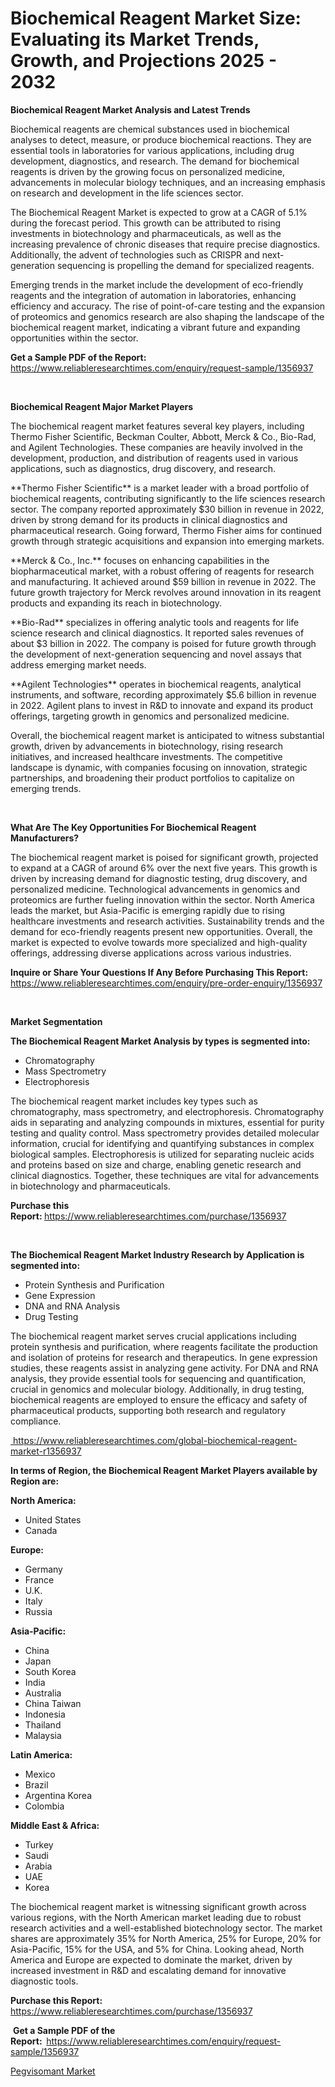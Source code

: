 <p><h1>Biochemical Reagent Market Size: Evaluating its Market Trends, Growth, and Projections 2025 - 2032</h1></p><p><strong>Biochemical Reagent Market Analysis and Latest Trends</strong></p>
<p><p>Biochemical reagents are chemical substances used in biochemical analyses to detect, measure, or produce biochemical reactions. They are essential tools in laboratories for various applications, including drug development, diagnostics, and research. The demand for biochemical reagents is driven by the growing focus on personalized medicine, advancements in molecular biology techniques, and an increasing emphasis on research and development in the life sciences sector.</p><p>The Biochemical Reagent Market is expected to grow at a CAGR of 5.1% during the forecast period. This growth can be attributed to rising investments in biotechnology and pharmaceuticals, as well as the increasing prevalence of chronic diseases that require precise diagnostics. Additionally, the advent of technologies such as CRISPR and next-generation sequencing is propelling the demand for specialized reagents. </p><p>Emerging trends in the market include the development of eco-friendly reagents and the integration of automation in laboratories, enhancing efficiency and accuracy. The rise of point-of-care testing and the expansion of proteomics and genomics research are also shaping the landscape of the biochemical reagent market, indicating a vibrant future and expanding opportunities within the sector.</p></p>
<p><strong>Get a Sample PDF of the Report:&nbsp;</strong> <a href="https://www.reliableresearchtimes.com/enquiry/request-sample/1356937?utm_campaign=2263&utm_medium=2&utm_source=Github&utm_content=ia&utm_term=08032025&utm_id=biochemical-reagent">https://www.reliableresearchtimes.com/enquiry/request-sample/1356937</a></p>
<p>&nbsp;</p>
<p><strong>Biochemical Reagent Major Market Players</strong></p>
<p><p>The biochemical reagent market features several key players, including Thermo Fisher Scientific, Beckman Coulter, Abbott, Merck & Co., Bio-Rad, and Agilent Technologies. These companies are heavily involved in the development, production, and distribution of reagents used in various applications, such as diagnostics, drug discovery, and research.</p><p>**Thermo Fisher Scientific** is a market leader with a broad portfolio of biochemical reagents, contributing significantly to the life sciences research sector. The company reported approximately $30 billion in revenue in 2022, driven by strong demand for its products in clinical diagnostics and pharmaceutical research. Going forward, Thermo Fisher aims for continued growth through strategic acquisitions and expansion into emerging markets.</p><p>**Merck & Co., Inc.** focuses on enhancing capabilities in the biopharmaceutical market, with a robust offering of reagents for research and manufacturing. It achieved around $59 billion in revenue in 2022. The future growth trajectory for Merck revolves around innovation in its reagent products and expanding its reach in biotechnology.</p><p>**Bio-Rad** specializes in offering analytic tools and reagents for life science research and clinical diagnostics. It reported sales revenues of about $3 billion in 2022. The company is poised for future growth through the development of next-generation sequencing and novel assays that address emerging market needs.</p><p>**Agilent Technologies** operates in biochemical reagents, analytical instruments, and software, recording approximately $5.6 billion in revenue in 2022. Agilent plans to invest in R&D to innovate and expand its product offerings, targeting growth in genomics and personalized medicine.</p><p>Overall, the biochemical reagent market is anticipated to witness substantial growth, driven by advancements in biotechnology, rising research initiatives, and increased healthcare investments. The competitive landscape is dynamic, with companies focusing on innovation, strategic partnerships, and broadening their product portfolios to capitalize on emerging trends.</p></p>
<p>&nbsp;</p>
<p><strong>What Are The Key Opportunities For Biochemical Reagent Manufacturers?</strong></p>
<p><p>The biochemical reagent market is poised for significant growth, projected to expand at a CAGR of around 6% over the next five years. This growth is driven by increasing demand for diagnostic testing, drug discovery, and personalized medicine. Technological advancements in genomics and proteomics are further fueling innovation within the sector. North America leads the market, but Asia-Pacific is emerging rapidly due to rising healthcare investments and research activities. Sustainability trends and the demand for eco-friendly reagents present new opportunities. Overall, the market is expected to evolve towards more specialized and high-quality offerings, addressing diverse applications across various industries.</p></p>
<p><strong>Inquire or Share Your Questions If Any Before Purchasing This Report:</strong> <a href="https://www.reliableresearchtimes.com/enquiry/pre-order-enquiry/1356937?utm_campaign=2263&utm_medium=2&utm_source=Github&utm_content=ia&utm_term=08032025&utm_id=biochemical-reagent">https://www.reliableresearchtimes.com/enquiry/pre-order-enquiry/1356937</a></p>
<p>&nbsp;</p>
<p><strong>Market Segmentation</strong></p>
<p><strong>The Biochemical Reagent Market Analysis by types is segmented into:</strong></p>
<p><ul><li>Chromatography</li><li>Mass Spectrometry</li><li>Electrophoresis</li></ul></p>
<p><p>The biochemical reagent market includes key types such as chromatography, mass spectrometry, and electrophoresis. Chromatography aids in separating and analyzing compounds in mixtures, essential for purity testing and quality control. Mass spectrometry provides detailed molecular information, crucial for identifying and quantifying substances in complex biological samples. Electrophoresis is utilized for separating nucleic acids and proteins based on size and charge, enabling genetic research and clinical diagnostics. Together, these techniques are vital for advancements in biotechnology and pharmaceuticals.</p></p>
<p><strong>Purchase this Report:&nbsp;</strong><a href="https://www.reliableresearchtimes.com/purchase/1356937?utm_campaign=2263&utm_medium=2&utm_source=Github&utm_content=ia&utm_term=08032025&utm_id=biochemical-reagent">https://www.reliableresearchtimes.com/purchase/1356937</a></p>
<p>&nbsp;</p>
<p><strong>The Biochemical Reagent Market Industry Research by Application is segmented into:</strong></p>
<p><ul><li>Protein Synthesis and Purification</li><li>Gene Expression</li><li>DNA and RNA Analysis</li><li>Drug Testing</li></ul></p>
<p><p>The biochemical reagent market serves crucial applications including protein synthesis and purification, where reagents facilitate the production and isolation of proteins for research and therapeutics. In gene expression studies, these reagents assist in analyzing gene activity. For DNA and RNA analysis, they provide essential tools for sequencing and quantification, crucial in genomics and molecular biology. Additionally, in drug testing, biochemical reagents are employed to ensure the efficacy and safety of pharmaceutical products, supporting both research and regulatory compliance.</p></p>
<p><a href="https://www.reliableresearchtimes.com/global-biochemical-reagent-market-r1356937?utm_campaign=2263&utm_medium=2&utm_source=Github&utm_content=ia&utm_term=08032025&utm_id=biochemical-reagent">&nbsp;https://www.reliableresearchtimes.com/global-biochemical-reagent-market-r1356937</a></p>
<p><strong>In terms of Region, the Biochemical Reagent Market Players available by Region are:</strong></p>
<p>
    <p> <strong> North America: </strong>
        <ul>
            <li>United States</li>
            <li>Canada</li>
        </ul>
        </p> 
    <p> <strong> Europe: </strong>
        <ul>
            <li>Germany</li>
            <li>France</li>
            <li>U.K.</li>
            <li>Italy</li>
            <li>Russia</li>
        </ul>
        </p> 
    <p> <strong> Asia-Pacific: </strong>
        <ul>
            <li>China</li>
            <li>Japan</li>
            <li>South Korea</li>
            <li>India</li>
            <li>Australia</li>
            <li>China Taiwan</li>
            <li>Indonesia</li>
            <li>Thailand</li>
            <li>Malaysia</li>
        </ul>
        </p> 
    <p> <strong> Latin America: </strong>
        <ul>
            <li>Mexico</li>
            <li>Brazil</li>
            <li>Argentina Korea</li>
            <li>Colombia</li>
        </ul>
        </p> 
    <p> <strong> Middle East & Africa: </strong>
        <ul>
            <li>Turkey</li>
            <li>Saudi</li>
            <li>Arabia</li>
            <li>UAE</li>
            <li>Korea</li>
        </ul>
    </p>
    </p>
<p><p>The biochemical reagent market is witnessing significant growth across various regions, with the North American market leading due to robust research activities and a well-established biotechnology sector. The market shares are approximately 35% for North America, 25% for Europe, 20% for Asia-Pacific, 15% for the USA, and 5% for China. Looking ahead, North America and Europe are expected to dominate the market, driven by increased investment in R&D and escalating demand for innovative diagnostic tools.</p></p>
<p><strong>Purchase this Report: </strong><a href="https://www.reliableresearchtimes.com/purchase/1356937?utm_campaign=2263&utm_medium=2&utm_source=Github&utm_content=ia&utm_term=08032025&utm_id=biochemical-reagent">https://www.reliableresearchtimes.com/purchase/1356937</a></p>
<p>&nbsp;<strong>Get a Sample PDF of the Report:&nbsp;&nbsp;</strong><a href="https://www.reliableresearchtimes.com/enquiry/request-sample/1356937?utm_campaign=2263&utm_medium=2&utm_source=Github&utm_content=ia&utm_term=08032025&utm_id=biochemical-reagent">https://www.reliableresearchtimes.com/enquiry/request-sample/1356937</a></p>
<p><strong></strong></p>
<p><p><a href="https://github.com/shirlantosx7/Market-Research-Report-List-1/blob/main/pegvisomant-market.md?utm_campaign=2263&utm_medium=2&utm_source=Github&utm_content=ia&utm_term=08032025&utm_id=biochemical-reagent">Pegvisomant Market</a></p></p>